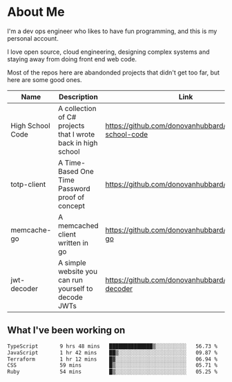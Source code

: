 # About Me

I'm a dev ops engineer who likes to have fun programming, and this is my personal account.

I love open source, cloud engineering, designing complex systems and staying away from doing front end web code.

Most of the repos here are abandonded projects that didn't get too far, but here are some good ones.

| Name       | Description           | Link  |
| ------------- |-------------| -----|
| High School Code | A collection of C# projects that I wrote back in high school | https://github.com/donovanhubbard/high-school-code |
| totp-client | A Time-Based One Time Password proof of concept | https://github.com/donovanhubbard/totp-client |
| memcache-go | A memcached client written in go | https://github.com/donovanhubbard/memcache-go |
| jwt-decoder | A simple website you can run yourself to decode JWTs | https://github.com/donovanhubbard/jwt-decoder |


## What I've been working on

<!--START_SECTION:waka-->

```txt
TypeScript       9 hrs 48 mins   ██████████████▒░░░░░░░░░░   56.73 %
JavaScript       1 hr 42 mins    ██▒░░░░░░░░░░░░░░░░░░░░░░   09.87 %
Terraform        1 hr 12 mins    █▓░░░░░░░░░░░░░░░░░░░░░░░   06.94 %
CSS              59 mins         █▒░░░░░░░░░░░░░░░░░░░░░░░   05.71 %
Ruby             54 mins         █▒░░░░░░░░░░░░░░░░░░░░░░░   05.25 %
```

<!--END_SECTION:waka-->
